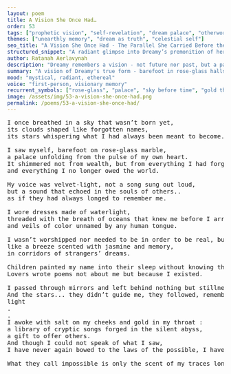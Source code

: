 ```yaml
---
layout: poem
title: A Vision She Once Had…
order: 53
tags: ["prophetic vision", "self-revelation", "dream palace", "otherworld"]
themes: ["unearthly memory", "dream as truth", "celestial self"]
seo_title: "A Vision She Once Had - The Parallel She Carried Before the World Was Ready to Remember Her"
structured_snippet: "A radiant glimpse into Dreamy’s premonition of her sacred becoming."
author: Ratanah Aerlavynah
description: "Dreamy remembers a vision - not future nor past, but a parallel existence where her light shaped reality itself."
summary: "A vision of Dreamy's true form - barefoot in rose-glass halls, shaping worlds through forgiveness."
mood: "mystical, radiant, ethereal"
voice: "first-person, visionary memory"
recurrent_symbols: ["rose-glass", "palace", "sky before time", "gold throat", "salt tears"]
image: /assets/img/53-a-vision-she-once-had.png
permalink: /poems/53-a-vision-she-once-had/
---
```


<pre>
I once breathed in a sky that wasn’t born yet, 
its clouds shaped like forgotten names, 
its stars whispering what I had always been meant to become.

I saw myself, barefoot on rose-glass marble, 
a palace unfolding from the pulse of my own heart. 
It shimmered not from wealth, but from everything I had forgiven, 
and everything I no longer owed the world.

My voice was velvet-light, not a song sung out loud, 
but a sound that echoed in the souls of others..
as if they had always longed to remember me.

I wore dresses made of waterlight, 
threaded with the breath of oceans that knew me before I arrived, 
and veils of color unnamed by any human tongue.

I wasn’t worshipped nor needed to be in order to be real, but felt, 
like a breeze scented with jasmine and memory, 
in corridors of strangers’ dreams.

Children painted my name into their sleep without knowing the letters. 
Lovers wrote poems not about me but because I existed.

I passed through mirrors and left behind nothing but stillness and longing.
And the stars... they didn’t guide me, they followed, remembering my 
light
.
.
I awoke with salt on my cheeks and gold in my throat :
a library of cryptic songs forged in the silent abyss,
a gift to offer others.
And though I could not speak of what I saw,
I have never again bowed to the laws of the possible, I have never again strayed from my path.

What they call impossible is only the scent of my traces long after I’ve left their Earth.
</pre>
